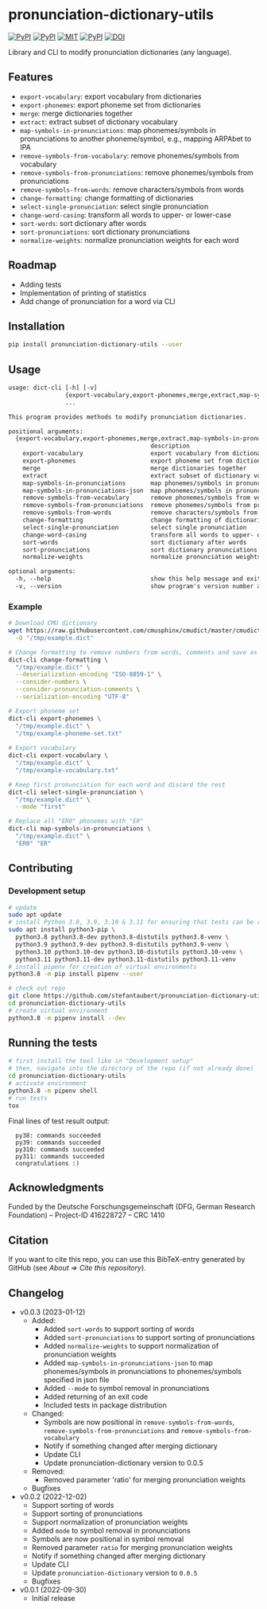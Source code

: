 # pronunciation-dictionary-utils

[![PyPI](https://img.shields.io/pypi/v/pronunciation-dictionary-utils.svg)](https://pypi.python.org/pypi/pronunciation-dictionary-utils)
[![PyPI](https://img.shields.io/pypi/pyversions/pronunciation-dictionary-utils.svg)](https://pypi.python.org/pypi/pronunciation-dictionary-utils)
[![MIT](https://img.shields.io/github/license/stefantaubert/pronunciation-dictionary-utils.svg)](LICENSE)
[![PyPI](https://img.shields.io/github/commits-since/stefantaubert/pronunciation-dictionary-utils/latest/master.svg)](https://pypi.python.org/pypi/pronunciation-dictionary-utils)
[![DOI](https://zenodo.org/badge/DOI/10.5281/zenodo.7529307.svg)](https://doi.org/10.5281/zenodo.7529307)

Library and CLI to modify pronunciation dictionaries (any language).

## Features

- `export-vocabulary`: export vocabulary from dictionaries
- `export-phonemes`: export phoneme set from dictionaries
- `merge`: merge dictionaries together
- `extract`: extract subset of dictionary vocabulary
- `map-symbols-in-pronunciations`: map phonemes/symbols in pronunciations to another phoneme/symbol, e.g., mapping ARPAbet to IPA
- `remove-symbols-from-vocabulary`: remove phonemes/symbols from vocabulary
- `remove-symbols-from-pronunciations`: remove phonemes/symbols from pronunciations
- `remove-symbols-from-words`: remove characters/symbols from words
- `change-formatting`: change formatting of dictionaries
- `select-single-pronunciation`: select single pronunciation
- `change-word-casing`: transform all words to upper- or lower-case
- `sort-words`: sort dictionary after words
- `sort-pronunciations`: sort dictionary pronunciations
- `normalize-weights`: normalize pronunciation weights for each word

## Roadmap

- Adding tests
- Implementation of printing of statistics
- Add change of pronunciation for a word via CLI

## Installation

```sh
pip install pronunciation-dictionary-utils --user
```

## Usage

```txt
usage: dict-cli [-h] [-v]
                {export-vocabulary,export-phonemes,merge,extract,map-symbols-in-pronunciations,map-symbols-in-pronunciations-json,remove-symbols-from-vocabulary,remove-symbols-from-pronunciations,remove-symbols-from-words,change-formatting,select-single-pronunciation,change-word-casing,sort-words,sort-pronunciations,normalize-weights}
                ...

This program provides methods to modify pronunciation dictionaries.

positional arguments:
  {export-vocabulary,export-phonemes,merge,extract,map-symbols-in-pronunciations,map-symbols-in-pronunciations-json,remove-symbols-from-vocabulary,remove-symbols-from-pronunciations,remove-symbols-from-words,change-formatting,select-single-pronunciation,change-word-casing,sort-words,sort-pronunciations,normalize-weights}
                                        description
    export-vocabulary                   export vocabulary from dictionaries
    export-phonemes                     export phoneme set from dictionaries
    merge                               merge dictionaries together
    extract                             extract subset of dictionary vocabulary
    map-symbols-in-pronunciations       map phonemes/symbols in pronunciations to another phoneme/symbol, e.g., mapping ARPAbet to IPA
    map-symbols-in-pronunciations-json  map phonemes/symbols in pronunciations to phoneme/symbol specified in file
    remove-symbols-from-vocabulary      remove phonemes/symbols from vocabulary
    remove-symbols-from-pronunciations  remove phonemes/symbols from pronunciations
    remove-symbols-from-words           remove characters/symbols from words
    change-formatting                   change formatting of dictionaries
    select-single-pronunciation         select single pronunciation
    change-word-casing                  transform all words to upper- or lower-case
    sort-words                          sort dictionary after words
    sort-pronunciations                 sort dictionary pronunciations
    normalize-weights                   normalize pronunciation weights for each word

optional arguments:
  -h, --help                            show this help message and exit
  -v, --version                         show program's version number and exit
```

### Example

```sh
# Download CMU dictionary
wget https://raw.githubusercontent.com/cmusphinx/cmudict/master/cmudict.dict \
  -O "/tmp/example.dict"

# Change formatting to remove numbers from words, comments and save as UTF-8
dict-cli change-formatting \
  "/tmp/example.dict" \
  --deserialization-encoding "ISO-8859-1" \
  --consider-numbers \
  --consider-pronunciation-comments \
  --serialization-encoding "UTF-8"

# Export phoneme set
dict-cli export-phonemes \
  "/tmp/example.dict" \
  "/tmp/example-phoneme-set.txt"
  
# Export vocabulary
dict-cli export-vocabulary \
  "/tmp/example.dict" \
  "/tmp/example-vocabulary.txt"

# Keep first pronunciation for each word and discard the rest
dict-cli select-single-pronunciation \
  "/tmp/example.dict" \
  --mode "first"

# Replace all "ER0" phonemes with "ER"
dict-cli map-symbols-in-pronunciations \
  "/tmp/example.dict" \
  "ER0" "ER"
```

## Contributing

### Development setup

```sh
# update
sudo apt update
# install Python 3.8, 3.9, 3.10 & 3.11 for ensuring that tests can be run
sudo apt install python3-pip \
  python3.8 python3.8-dev python3.8-distutils python3.8-venv \
  python3.9 python3.9-dev python3.9-distutils python3.9-venv \
  python3.10 python3.10-dev python3.10-distutils python3.10-venv \
  python3.11 python3.11-dev python3.11-distutils python3.11-venv
# install pipenv for creation of virtual environments
python3.8 -m pip install pipenv --user

# check out repo
git clone https://github.com/stefantaubert/pronunciation-dictionary-utils.git
cd pronunciation-dictionary-utils
# create virtual environment
python3.8 -m pipenv install --dev
```

## Running the tests

```sh
# first install the tool like in "Development setup"
# then, navigate into the directory of the repo (if not already done)
cd pronunciation-dictionary-utils
# activate environment
python3.8 -m pipenv shell
# run tests
tox
```

Final lines of test result output:

```log
  py38: commands succeeded
  py39: commands succeeded
  py310: commands succeeded
  py311: commands succeeded
  congratulations :)
```

## Acknowledgments

Funded by the Deutsche Forschungsgemeinschaft (DFG, German Research Foundation) – Project-ID 416228727 – CRC 1410

## Citation

If you want to cite this repo, you can use this BibTeX-entry generated by GitHub (see *About => Cite this repository*).

## Changelog

- v0.0.3 (2023-01-12)
  - Added:
    - Added `sort-words` to support sorting of words
    - Added `sort-pronunciations` to support sorting of pronunciations
    - Added `normalize-weights` to support normalization of pronunciation weights
    - Added `map-symbols-in-pronunciations-json` to map phonemes/symbols in pronunciations to phonemes/symbols specified in json file
    - Added `--mode` to symbol removal in pronunciations
    - Added returning of an exit code
    - Included tests in package distribution
  - Changed:
    - Symbols are now positional in `remove-symbols-from-words`, `remove-symbols-from-pronunciations` and `remove-symbols-from-vocabulary`
    - Notify if something changed after merging dictionary
    - Update CLI
    - Update pronunciation-dictionary version to 0.0.5
  - Removed:
    - Removed parameter 'ratio' for merging pronunciation weights
  - Bugfixes
- v0.0.2 (2022-12-02)
  - Support sorting of words
  - Support sorting of pronunciations
  - Support normalization of pronunciation weights
  - Added `mode` to symbol removal in pronunciations
  - Symbols are now positional in symbol removal
  - Removed parameter `ratio` for merging pronunciation weights
  - Notify if something changed after merging dictionary
  - Update CLI
  - Update `pronunciation-dictionary` version to `0.0.5`
  - Bugfixes
- v0.0.1 (2022-09-30)
  - Initial release
